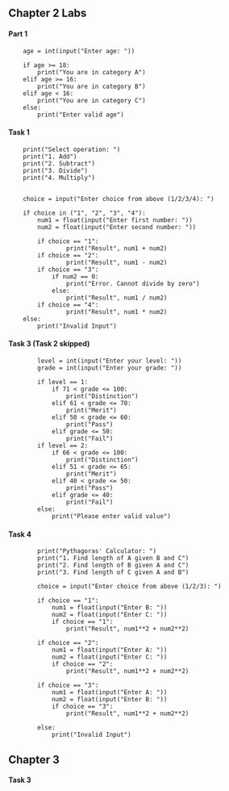 ## Chapter 2 Labs
#### Part 1

        age = int(input("Enter age: "))
        
        if age >= 18:
            print("You are in category A")
        elif age >= 16:
            print("You are in category B")
        elif age < 16:
            print("You are in category C")
        else:
            print("Enter valid age")

#### Task 1

        print("Select operation: ")
        print("1. Add")
        print("2. Subtract")
        print("3. Divide")
        print("4. Multiply")
        
        
        choice = input("Enter choice from above (1/2/3/4): ")
        
        if choice in ("1", "2", "3", "4"):
            num1 = float(input("Enter first number: "))
            num2 = float(input("Enter second number: "))
        
            if choice == "1":
                    print("Result", num1 + num2)
            if choice == "2":
                    print("Result", num1 - num2)
            if choice == "3":
                if num2 == 0:
                    print("Error. Cannot divide by zero")
                else:
                    print("Result", num1 / num2)
            if choice == "4":
                    print("Result", num1 * num2)
        else:
            print("Invalid Input")

#### Task 3 (Task 2 skipped)

            level = int(input("Enter your level: "))
            grade = int(input("Enter your grade: "))
            
            if level == 1:
                if 71 < grade <= 100:
                    print("Distinction")
                elif 61 < grade <= 70:
                    print("Merit")
                elif 50 < grade <= 60:
                    print("Pass")
                elif grade <= 50:
                    print("Fail")
            if level == 2:
                if 66 < grade <= 100:
                    print("Distinction")
                elif 51 < grade <= 65:
                    print("Merit")
                elif 40 < grade <= 50:
                    print("Pass")
                elif grade <= 40:
                    print("Fail")
            else:
                print("Please enter valid value")

#### Task 4

            print("Pythagoras' Calculator: ")
            print("1. Find length of A given B and C")
            print("2. Find length of B given A and C")
            print("3. Find length of C given A and B")
            
            choice = input("Enter choice from above (1/2/3): ")
            
            if choice == "1":
                num1 = float(input("Enter B: "))
                num2 = float(input("Enter C: "))
                if choice == "1":
                    print("Result", num1**2 + num2**2)
            
            if choice == "2":
                num1 = float(input("Enter A: "))
                num2 = float(input("Enter C: "))
                if choice == "2":
                    print("Result", num1**2 + num2**2)
            
            if choice == "3":
                num1 = float(input("Enter A: "))
                num2 = float(input("Enter B: "))
                if choice == "3":
                    print("Result", num1**2 + num2**2)
            
            else:
                print("Invalid Input")

## Chapter 3

#### Task 3


